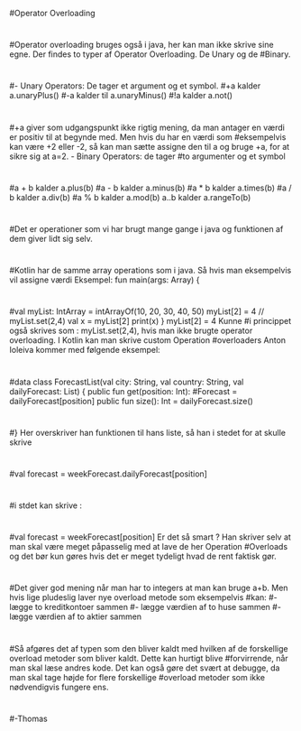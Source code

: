 #Operator Overloading 
#
#Operator overloading bruges også i java, her kan man ikke skrive sine egne. Der findes to typer af Operator Overloading. De Unary og de #Binary. 
#
#- Unary Operators: De tager et argument og et symbol. 
#+a kalder a.unaryPlus() 
#-a kalder til a.unaryMinus() 
#!a kalder a.not() 
#
#+a giver som udgangspunkt ikke rigtig mening, da man antager en værdi er positiv til at begynde med. Men hvis du har en værdi som #eksempelvis kan være +2 eller -2, så kan man sætte assigne den til a og bruge +a, for at sikre sig at a=2. - Binary Operators: de tager #to argumenter og et symbol
#
#a + b kalder a.plus(b) 
#a - b kalder a.minus(b) 
#a * b kalder a.times(b) 
#a / b kalder a.div(b) 
#a % b kalder a.mod(b) a..b kalder a.rangeTo(b) 
#
#Det er operationer som vi har brugt mange gange i java og funktionen af dem giver lidt sig selv.
#
#Kotlin har de samme array operations som i java. Så hvis man eksempelvis vil assigne værdi Eksempel: fun main(args: Array<String>) {
#
#val myList: IntArray = intArrayOf(10, 20, 30, 40, 50) myList[2] = 4 // myList.set(2,4) val x = myList[2] print(x) } myList[2] = 4 Kunne #i princippet også skrives som : myList.set(2,4), hvis man ikke brugte operator overloading. I Kotlin kan man skrive custom Operation #overloaders Anton Ioleiva kommer med følgende eksempel:
#
#data class ForecastList(val city: String, val country: String, val dailyForecast: List<Forecast>) { public fun get(position: Int): #Forecast = dailyForecast[position] public fun size(): Int = dailyForecast.size()
#
#} Her overskriver han funktionen til hans liste, så han i stedet for at skulle skrive
#
#val forecast = weekForecast.dailyForecast[position]
#
#i stdet kan skrive :
#
#val forecast = weekForecast[position] Er det så smart ? Han skriver selv at man skal være meget påpasselig med at lave de her Operation #Overloads og det bør kun gøres hvis det er meget tydeligt hvad de rent faktisk gør.
#
#Det giver god mening når man har to integers at man kan bruge a+b. Men hvis lige pludeslig laver nye overload metode som eksempelvis #kan: 
#-lægge to kreditkontoer sammen 
#- lægge værdien af to huse sammen 
#- lægge værdien af to aktier sammen 
#
#Så afgøres det af typen som den bliver kaldt med hvilken af de forskellige overload metoder som bliver kaldt. Dette kan hurtigt blive #forvirrende, når man skal læse andres kode. Det kan også gøre det svært at debugge, da man skal tage højde for flere forskellige #overload metoder som ikke nødvendigvis fungere ens.
#
#-Thomas
